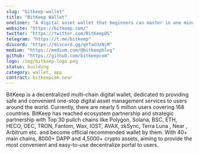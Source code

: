 ```yaml
---
slug: "bitkeep-wallet"
title: "BitKeep Wallet"
oneliner: "A digital asset wallet that beginners can master in one minute."
website: "https://bitkeep.com/"
twitter: "https://twitter.com/BitKeepOS"
telegram: "https://t.me/bitkeep"
discord: "https://discord.gg/qYTatUzNjM"
medium: "https://medium.com/@bitkeepblog"
github: "https://github.com/bitkeepcom"
logo: /img/bitkeep-logo.png
status: building
category: wallet, app
contract: bitkeepcom.near
---
```


BitKeep is a decentralized multi-chain digital wallet, dedicated to providing safe and convenient one-stop digital asset management services to users around the world. Currently, there are nearly 5 million users covering 168 countries. BitKeep has reached ecosystem partnership and strategic partnership with Top 30 pulich chains like Polygon, Solana, BSC, ETH, HECO, OEC, TRON, Fantom, Wax, IOST, AVAX, zkSync, Terra Luna , Near , Arbitrum etc. and become official recommended wallet by them. With 40+ main chains, 8000+ DAPP and 4,5000+ crypto assets, aiming to provide the most convenient and easy-to-use decentralize portal to users.
